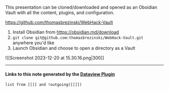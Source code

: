 This presentation can be cloned/downloaded and opened as an Obsidian Vault with all the content, plugins, and configuration.

https://github.com/thomasbrezinski/WebHack-Vault

1. Install Obsidian from https://obsidian.md/download
2. `git clone git@github.com:thomasbrezinski/WebHack-Vault.git` anywhere you'd like
3. Launch Obsidian and choose to open a directory as a Vault

![[Screenshot 2023-12-20 at 15.30.16.png|300]]

---
#### Links to this note generated by the [Dataview Plugin](https://github.com/blacksmithgu/obsidian-dataview)
```dataview
list from [[]] and !outgoing([[]])
```